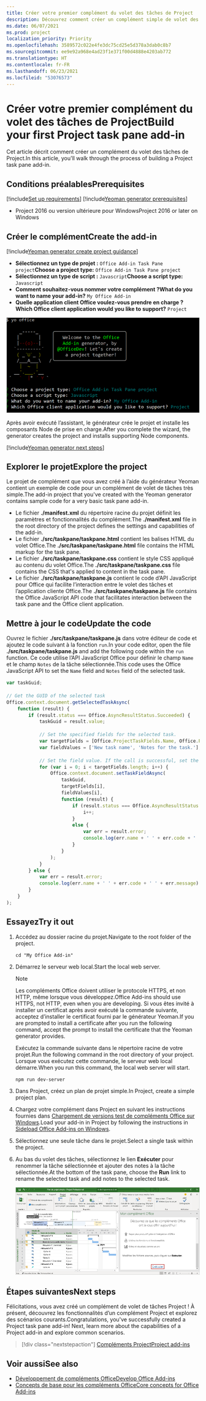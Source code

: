 ```yaml
---
title: Créer votre premier complément du volet des tâches de Project
description: Découvrez comment créer un complément simple de volet des tâches Project à l’aide de l’API JavaScript pour Office.
ms.date: 06/07/2021
ms.prod: project
localization_priority: Priority
ms.openlocfilehash: 3589572c022e4fe3dc75cd25e5d378a3dab0c8b7
ms.sourcegitcommit: ee9e92a968e4ad23f1e371f00d4888e4203ab772
ms.translationtype: HT
ms.contentlocale: fr-FR
ms.lasthandoff: 06/23/2021
ms.locfileid: "53076573"
---
```

# <a name="build-your-first-project-task-pane-add-in"></a><span data-ttu-id="167eb-103">Créer votre premier complément du volet des tâches de Project</span><span class="sxs-lookup"><span data-stu-id="167eb-103">Build your first Project task pane add-in</span></span>

<span data-ttu-id="167eb-104">Cet article décrit comment créer un complément du volet des tâches de Project.</span><span class="sxs-lookup"><span data-stu-id="167eb-104">In this article, you'll walk through the process of building a Project task pane add-in.</span></span>

## <a name="prerequisites"></a><span data-ttu-id="167eb-105">Conditions préalables</span><span class="sxs-lookup"><span data-stu-id="167eb-105">Prerequisites</span></span>

[!include[Set up requirements](../includes/set-up-dev-environment-beforehand.md)]
[!include[Yeoman generator prerequisites](../includes/quickstart-yo-prerequisites.md)]

- <span data-ttu-id="167eb-106">Project 2016 ou version ultérieure pour Windows</span><span class="sxs-lookup"><span data-stu-id="167eb-106">Project 2016 or later on Windows</span></span>

## <a name="create-the-add-in"></a><span data-ttu-id="167eb-107">Créer le complément</span><span class="sxs-lookup"><span data-stu-id="167eb-107">Create the add-in</span></span>

[!include[Yeoman generator create project guidance](../includes/yo-office-command-guidance.md)]

- <span data-ttu-id="167eb-108">**Sélectionnez un type de projet :** `Office Add-in Task Pane project`</span><span class="sxs-lookup"><span data-stu-id="167eb-108">**Choose a project type:** `Office Add-in Task Pane project`</span></span>
- <span data-ttu-id="167eb-109">**Sélectionnez un type de script :** `Javascript`</span><span class="sxs-lookup"><span data-stu-id="167eb-109">**Choose a script type:** `Javascript`</span></span>
- <span data-ttu-id="167eb-110">**Comment souhaitez-vous nommer votre complément ?**</span><span class="sxs-lookup"><span data-stu-id="167eb-110">**What do you want to name your add-in?**</span></span> `My Office Add-in`
- <span data-ttu-id="167eb-111">**Quelle application client Office voulez-vous prendre en charge ?**</span><span class="sxs-lookup"><span data-stu-id="167eb-111">**Which Office client application would you like to support?**</span></span> `Project`

![Capture d'écran montrant les invites et les réponses pour le générateur Yeoman dans une interface de ligne de commande.](../images/yo-office-project.png)

<span data-ttu-id="167eb-113">Après avoir exécuté l’assistant, le générateur crée le projet et installe les composants Node de prise en charge.</span><span class="sxs-lookup"><span data-stu-id="167eb-113">After you complete the wizard, the generator creates the project and installs supporting Node components.</span></span>

[!include[Yeoman generator next steps](../includes/yo-office-next-steps.md)]

## <a name="explore-the-project"></a><span data-ttu-id="167eb-114">Explorer le projet</span><span class="sxs-lookup"><span data-stu-id="167eb-114">Explore the project</span></span>

<span data-ttu-id="167eb-115">Le projet de complément que vous avez créé à l’aide du générateur Yeoman contient un exemple de code pour un complément de volet de tâches très simple.</span><span class="sxs-lookup"><span data-stu-id="167eb-115">The add-in project that you've created with the Yeoman generator contains sample code for a very basic task pane add-in.</span></span>

- <span data-ttu-id="167eb-116">Le fichier **./manifest.xml** du répertoire racine du projet définit les paramètres et fonctionnalités du complément.</span><span class="sxs-lookup"><span data-stu-id="167eb-116">The **./manifest.xml** file in the root directory of the project defines the settings and capabilities of the add-in.</span></span>
- <span data-ttu-id="167eb-117">Le fichier **./src/taskpane/taskpane.html** contient les balises HTML du volet Office.</span><span class="sxs-lookup"><span data-stu-id="167eb-117">The **./src/taskpane/taskpane.html** file contains the HTML markup for the task pane.</span></span>
- <span data-ttu-id="167eb-118">Le fichier **./src/taskpane/taskpane.css** contient le style CSS appliqué au contenu du volet Office.</span><span class="sxs-lookup"><span data-stu-id="167eb-118">The **./src/taskpane/taskpane.css** file contains the CSS that's applied to content in the task pane.</span></span>
- <span data-ttu-id="167eb-119">Le fichier **./src/taskpane/taskpane.js** contient le code d’API JavaScript pour Office qui facilite l’interaction entre le volet des tâches et l’application cliente Office.</span><span class="sxs-lookup"><span data-stu-id="167eb-119">The **./src/taskpane/taskpane.js** file contains the Office JavaScript API code that facilitates interaction between the task pane and the Office client application.</span></span>

## <a name="update-the-code"></a><span data-ttu-id="167eb-120">Mettre à jour le code</span><span class="sxs-lookup"><span data-stu-id="167eb-120">Update the code</span></span>

<span data-ttu-id="167eb-121">Ouvrez le fichier **./src/taskpane/taskpane.js** dans votre éditeur de code et ajoutez le code suivant à la fonction `run`.</span><span class="sxs-lookup"><span data-stu-id="167eb-121">In your code editor, open the file **./src/taskpane/taskpane.js** and add the following code within the `run` function.</span></span> <span data-ttu-id="167eb-122">Ce code utilise l’API JavaScript Office pour définir le champ `Name` et le champ `Notes` de la tâche sélectionnée.</span><span class="sxs-lookup"><span data-stu-id="167eb-122">This code uses the Office JavaScript API to set the `Name` field and `Notes` field of the selected task.</span></span>

```js
var taskGuid;

// Get the GUID of the selected task
Office.context.document.getSelectedTaskAsync(
    function (result) {
        if (result.status === Office.AsyncResultStatus.Succeeded) {
            taskGuid = result.value;

            // Set the specified fields for the selected task.
            var targetFields = [Office.ProjectTaskFields.Name, Office.ProjectTaskFields.Notes];
            var fieldValues = ['New task name', 'Notes for the task.'];

            // Set the field value. If the call is successful, set the next field.
            for (var i = 0; i < targetFields.length; i++) {
                Office.context.document.setTaskFieldAsync(
                    taskGuid,
                    targetFields[i],
                    fieldValues[i],
                    function (result) {
                        if (result.status === Office.AsyncResultStatus.Succeeded) {
                            i++;
                        }
                        else {
                            var err = result.error;
                            console.log(err.name + ' ' + err.code + ' ' + err.message);
                        }
                    }
                );
            }
        } else {
            var err = result.error;
            console.log(err.name + ' ' + err.code + ' ' + err.message);
        }
    }
);
```

## <a name="try-it-out"></a><span data-ttu-id="167eb-123">Essayez</span><span class="sxs-lookup"><span data-stu-id="167eb-123">Try it out</span></span>

1. <span data-ttu-id="167eb-124">Accédez au dossier racine du projet.</span><span class="sxs-lookup"><span data-stu-id="167eb-124">Navigate to the root folder of the project.</span></span>

    ```command&nbsp;line
    cd "My Office Add-in"
    ```

2. <span data-ttu-id="167eb-125">Démarrez le serveur web local.</span><span class="sxs-lookup"><span data-stu-id="167eb-125">Start the local web server.</span></span>

    > [!NOTE]
    > <span data-ttu-id="167eb-126">Les compléments Office doivent utiliser le protocole HTTPS, et non HTTP, même lorsque vous développez.</span><span class="sxs-lookup"><span data-stu-id="167eb-126">Office Add-ins should use HTTPS, not HTTP, even when you are developing.</span></span> <span data-ttu-id="167eb-127">Si vous êtes invité à installer un certificat après avoir exécuté la commande suivante, acceptez d’installer le certificat fourni par le générateur Yeoman.</span><span class="sxs-lookup"><span data-stu-id="167eb-127">If you are prompted to install a certificate after you run the following command, accept the prompt to install the certificate that the Yeoman generator provides.</span></span>

    <span data-ttu-id="167eb-128">Exécutez la commande suivante dans le répertoire racine de votre projet.</span><span class="sxs-lookup"><span data-stu-id="167eb-128">Run the following command in the root directory of your project.</span></span> <span data-ttu-id="167eb-129">Lorsque vous exécutez cette commande, le serveur web local démarre.</span><span class="sxs-lookup"><span data-stu-id="167eb-129">When you run this command, the local web server will start.</span></span>

    ```command&nbsp;line
    npm run dev-server
    ```

3. <span data-ttu-id="167eb-130">Dans Project, créez un plan de projet simple.</span><span class="sxs-lookup"><span data-stu-id="167eb-130">In Project, create a simple project plan.</span></span>

4. <span data-ttu-id="167eb-131">Chargez votre complément dans Project en suivant les instructions fournies dans [Chargement de versions test de compléments Office sur Windows](../testing/create-a-network-shared-folder-catalog-for-task-pane-and-content-add-ins.md).</span><span class="sxs-lookup"><span data-stu-id="167eb-131">Load your add-in in Project by following the instructions in [Sideload Office Add-ins on Windows](../testing/create-a-network-shared-folder-catalog-for-task-pane-and-content-add-ins.md).</span></span>

5. <span data-ttu-id="167eb-132">Sélectionnez une seule tâche dans le projet.</span><span class="sxs-lookup"><span data-stu-id="167eb-132">Select a single task within the project.</span></span>

6. <span data-ttu-id="167eb-133">Au bas du volet des tâches, sélectionnez le lien **Exécuter** pour renommer la tâche sélectionnée et ajouter des notes à la tâche sélectionnée.</span><span class="sxs-lookup"><span data-stu-id="167eb-133">At the bottom of the task pane, choose the **Run** link to rename the selected task and add notes to the selected task.</span></span>

    ![Capture d'écran de l'application Project avec le complément du volet des tâches chargé.](../images/project-quickstart-addin-1.png)

## <a name="next-steps"></a><span data-ttu-id="167eb-135">Étapes suivantes</span><span class="sxs-lookup"><span data-stu-id="167eb-135">Next steps</span></span>

<span data-ttu-id="167eb-p104">Félicitations, vous avez créé un complément de volet de tâches Project ! À présent, découvrez les fonctionnalités d’un complément Project et explorez des scénarios courants.</span><span class="sxs-lookup"><span data-stu-id="167eb-p104">Congratulations, you've successfully created a Project task pane add-in! Next, learn more about the capabilities of a Project add-in and explore common scenarios.</span></span>

> [!div class="nextstepaction"]
> [<span data-ttu-id="167eb-138">Compléments Project</span><span class="sxs-lookup"><span data-stu-id="167eb-138">Project add-ins</span></span>](../project/project-add-ins.md)

## <a name="see-also"></a><span data-ttu-id="167eb-139">Voir aussi</span><span class="sxs-lookup"><span data-stu-id="167eb-139">See also</span></span>

- [<span data-ttu-id="167eb-140">Développement de compléments Office</span><span class="sxs-lookup"><span data-stu-id="167eb-140">Develop Office Add-ins</span></span>](../develop/develop-overview.md)
- [<span data-ttu-id="167eb-141">Concepts de base pour les compléments Office</span><span class="sxs-lookup"><span data-stu-id="167eb-141">Core concepts for Office Add-ins</span></span>](../overview/core-concepts-office-add-ins.md)
